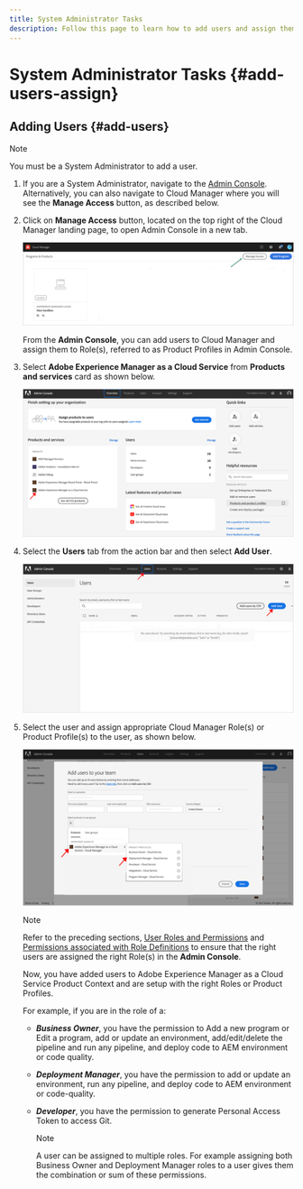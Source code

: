 ```yaml
---
title: System Administrator Tasks 
description: Follow this page to learn how to add users and assign them to Cloud Manager roles as a System Administrator
---
```


# System Administrator Tasks {#add-users-assign}

## Adding Users {#add-users}

>[!NOTE]
>You must be a System Administrator to add a user. 

1. If you are a System Administrator, navigate to the [Admin Console](https://adminconsole.adobe.com). Alternatively, you can also  navigate to Cloud Manager where you will see the **Manage Access** button, as described below. 

1. Click on **Manage Access**  button, located on the top right of the Cloud Manager landing page, to open Admin Console in a new tab.

   ![](/help/onboarding/getting-access-to-aem-in-cloud/assets/sys-admin5.png)

   From the **Admin Console**, you can add users to Cloud Manager and assign them to Role(s), referred to as Product Profiles in Admin Console.  

1. Select **Adobe Experience Manager as a Cloud Service** from **Products and services** card as shown below.

   ![](/help/onboarding/what-is-required/assets/admin-console-1.png)

1. Select the **Users** tab from the action  bar and then select **Add User**.

   ![](/help/onboarding/what-is-required/assets/admin-console-2.png)

1.  Select the user and assign appropriate Cloud Manager Role(s) or Product Profile(s) to the user, as shown below.

    ![](/help/onboarding/what-is-required/assets/admin-console-3.png)

      >[!NOTE]
      >Refer to the preceding sections, [User Roles and Permissions](#user-roles) and [Permissions associated with Role Definitions](#permissions) to ensure that the right users are assigned the right Role(s) in the **Admin Console**.

      Now, you have added users to Adobe Experience Manager as a Cloud Service Product Context and are setup with the right Roles or Product Profiles.

      For example, if you are in the role of a:

      * ***Business Owner***, you have the permission to Add a new program or Edit a program, add or update an environment, add/edit/delete the pipeline and run any pipeline, and deploy code to AEM environment or code quality.

      * ***Deployment Manager***, you have the permission to add or update an environment, run any pipeline, and deploy code to AEM environment or code-quality. 

      * ***Developer***, you have the permission to generate Personal Access Token to access Git.

        >[!NOTE]
        > A user can be assigned to multiple roles. For example assigning both Business Owner and Deployment Manager roles to a user gives them the combination or sum of these permissions.
